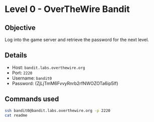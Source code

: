 # Level 0 - OverTheWire Bandit

## Objective
Log into the game server and retrieve the password for the next level.

## Details
- Host: `bandit.labs.overthewire.org`
- Port: `2220`
- Username: `bandit0`
- Password: (ZjLjTmM6FvvyRnrb2rfNWOZOTa6ip5If)

## Commands used
```bash
ssh bandit0@bandit.labs.overthewire.org -p 2220
cat readme
